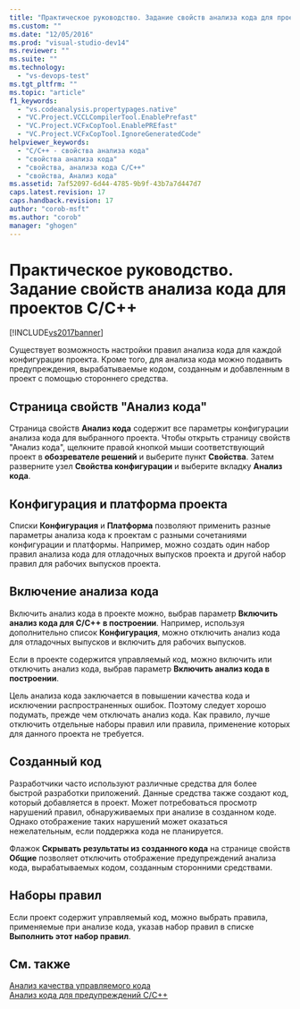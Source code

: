 ```yaml
---
title: "Практическое руководство. Задание свойств анализа кода для проектов C/C++ | Microsoft Docs"
ms.custom: ""
ms.date: "12/05/2016"
ms.prod: "visual-studio-dev14"
ms.reviewer: ""
ms.suite: ""
ms.technology: 
  - "vs-devops-test"
ms.tgt_pltfrm: ""
ms.topic: "article"
f1_keywords: 
  - "vs.codeanalysis.propertypages.native"
  - "VC.Project.VCCLCompilerTool.EnablePrefast"
  - "VC.Project.VCFxCopTool.EnablePREfast"
  - "VC.Project.VCFxCopTool.IgnoreGeneratedCode"
helpviewer_keywords: 
  - "C/C++ - свойства анализа кода"
  - "свойства анализа кода"
  - "свойства, анализа кода C/C++"
  - "свойства, Анализ кода"
ms.assetid: 7af52097-6d44-4785-9b9f-43b7a7d447d7
caps.latest.revision: 17
caps.handback.revision: 17
author: "corob-msft"
ms.author: "corob"
manager: "ghogen"
---
```

# Практическое руководство. Задание свойств анализа кода для проектов C/C++
[!INCLUDE[vs2017banner](../code-quality/includes/vs2017banner.md)]

Существует возможность настройки правил анализа кода для каждой конфигурации проекта.  Кроме того, для анализа кода можно подавить предупреждения, вырабатываемые кодом, созданным и добавленным в проект с помощью стороннего средства.  
  
## Страница свойств "Анализ кода"  
 Страница свойств **Анализ кода** содержит все параметры конфигурации анализа кода для выбранного проекта.  Чтобы открыть страницу свойств "Анализ кода", щелкните правой кнопкой мыши соответствующий проект в **обозревателе решений** и выберите пункт **Свойства**.  Затем разверните узел **Свойства конфигурации** и выберите вкладку **Анализ кода**.  
  
## Конфигурация и платформа проекта  
 Списки **Конфигурация** и **Платформа** позволяют применить разные параметры анализа кода к проектам с разными сочетаниями конфигурации и платформы.  Например, можно создать один набор правил анализа кода для отладочных выпусков проекта и другой набор правил для рабочих выпусков проекта.  
  
## Включение анализа кода  
 Включить анализ кода в проекте можно, выбрав параметр **Включить анализ кода для C\/C\+\+ в построении**.  Например, используя дополнительно список **Конфигурация**, можно отключить анализ кода для отладочных выпусков и включить для рабочих выпусков.  
  
 Если в проекте содержится управляемый код, можно включить или отключить анализ кода, выбрав параметр **Включить анализ кода в построении**.  
  
 Цель анализа кода заключается в повышении качества кода и исключении распространенных ошибок.  Поэтому следует хорошо подумать, прежде чем отключать анализ кода.  Как правило, лучше отключить отдельные наборы правил или правила, применение которых для данного проекта не требуется.  
  
## Созданный код  
 Разработчики часто используют различные средства для более быстрой разработки приложений.  Данные средства также создают код, который добавляется в проект.  Может потребоваться просмотр нарушений правил, обнаруживаемых при анализе в созданном коде.  Однако отображение таких нарушений может оказаться нежелательным, если поддержка кода не планируется.  
  
 Флажок **Скрывать результаты из созданного кода** на странице свойств **Общие** позволяет отключить отображение предупреждений анализа кода, вырабатываемых кодом, созданным сторонними средствами.  
  
## Наборы правил  
 Если проект содержит управляемый код, можно выбрать правила, применяемые при анализе кода, указав набор правил в списке **Выполнить этот набор правил**.  
  
## См. также  
 [Анализ качества управляемого кода](../code-quality/analyzing-managed-code-quality-by-using-code-analysis.md)   
 [Анализ кода для предупреждений C\/C\+\+](../code-quality/code-analysis-for-c-cpp-warnings.md)